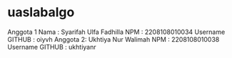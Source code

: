 # uaslabalgo
Anggota 1
Nama : Syarifah Ulfa Fadhilla 
NPM : 2208108010034
Username GITHUB : oiyvh
Anggota 2: Ukhtiya Nur Walimah 
NPM : 2208108010038
Username GITHUB : ukhtiyanr
